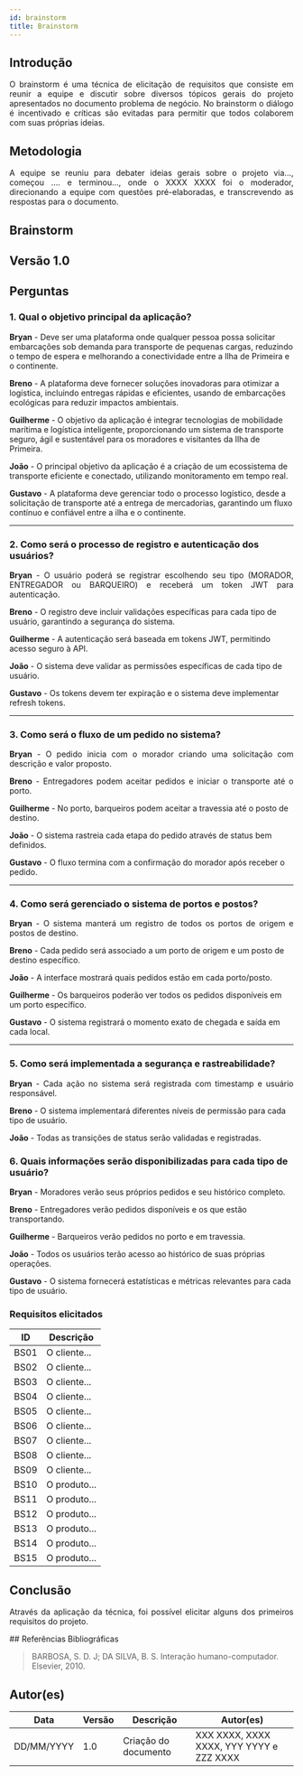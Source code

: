 ```yaml
---
id: brainstorm
title: Brainstorm
---
```

 
## Introdução
<p align = "justify">
O brainstorm é uma técnica de elicitação de requisitos que consiste em reunir a equipe e discutir sobre diversos tópicos gerais do projeto apresentados no documento problema de negócio. No brainstorm o diálogo é incentivado e críticas são evitadas para permitir que todos colaborem com suas próprias ideias.
</p>
 
## Metodologia
<p align = "justify">
A equipe se reuniu para debater ideias gerais sobre o projeto via..., começou .... e terminou..., onde o XXXX XXXX foi o moderador, direcionando a equipe com questões pré-elaboradas, e transcrevendo as respostas para o documento.
</p>
 
## Brainstorm
 
## Versão 1.0
 
## Perguntas
 
### 1. Qual o objetivo principal da aplicação?
 
<p align = "justify">

<b>Bryan</b> -  Deve ser uma plataforma onde qualquer pessoa possa solicitar embarcações sob demanda para transporte de pequenas cargas, reduzindo o tempo de espera e melhorando a conectividade entre a Ilha de Primeira e o continente.
</p>
 
<b>Breno</b> -  A plataforma deve fornecer soluções inovadoras para otimizar a logística, incluindo entregas rápidas e eficientes, usando de embarcações ecológicas para reduzir impactos ambientais.

<b>Guilherme</b> - O objetivo da aplicação é integrar tecnologias de mobilidade marítima e logística inteligente, proporcionando um sistema de transporte seguro, ágil e sustentável para os moradores e visitantes da Ilha de Primeira.
 
<b>João</b> - O principal objetivo da aplicação é a criação de um ecossistema de transporte eficiente e conectado, utilizando monitoramento em tempo real.
 
<b>Gustavo</b> -  A plataforma deve gerenciar todo o processo logístico, desde a solicitação de transporte até a entrega de mercadorias, garantindo um fluxo contínuo e confiável entre a ilha e o continente.

</p>
 
---
 
### 2. Como será o processo de registro e autenticação dos usuários?
 
<p align = "justify">
<b>Bryan</b> - O usuário poderá se registrar escolhendo seu tipo (MORADOR, ENTREGADOR ou BARQUEIRO) e receberá um token JWT para autenticação.
 
<b>Breno</b> - O registro deve incluir validações específicas para cada tipo de usuário, garantindo a segurança do sistema.
 
<b>Guilherme</b> - A autenticação será baseada em tokens JWT, permitindo acesso seguro à API.

<b>João</b> - O sistema deve validar as permissões específicas de cada tipo de usuário.
 
<b>Gustavo</b> - Os tokens devem ter expiração e o sistema deve implementar refresh tokens.
 
---
 
### 3. Como será o fluxo de um pedido no sistema?
 
<p align = "justify">
<b>Bryan</b> - O pedido inicia com o morador criando uma solicitação com descrição e valor proposto.
</p>
 
<p align = "justify">
<b>Breno</b> - Entregadores podem aceitar pedidos e iniciar o transporte até o porto.
</p>
 
<b>Guilherme</b> - No porto, barqueiros podem aceitar a travessia até o posto de destino.
 
<b>João</b> - O sistema rastreia cada etapa do pedido através de status bem definidos.
 
<b>Gustavo</b> - O fluxo termina com a confirmação do morador após receber o pedido.

 
---
 
### 4. Como será gerenciado o sistema de portos e postos?

<p align = "justify">
<b>Bryan</b> - O sistema manterá um registro de todos os portos de origem e postos de destino.
 
<b>Breno</b> - Cada pedido será associado a um porto de origem e um posto de destino específico.
 
<b>João</b> - A interface mostrará quais pedidos estão em cada porto/posto.

<b>Guilherme</b> - Os barqueiros poderão ver todos os pedidos disponíveis em um porto específico.
 
<b>Gustavo</b> - O sistema registrará o momento exato de chegada e saída em cada local.
 
---
 
### 5. Como será implementada a segurança e rastreabilidade?
<p align = "justify">
<b>Bryan</b> - Cada ação no sistema será registrada com timestamp e usuário responsável.

<b>Breno</b> - O sistema implementará diferentes níveis de permissão para cada tipo de usuário.

<b>João</b> - Todas as transições de status serão validadas e registradas.
</p>
 
### 6. Quais informações serão disponibilizadas para cada tipo de usuário?
<p align = "justify">
   <b>Bryan</b> - Moradores verão seus próprios pedidos e seu histórico completo.
   
   <b>Breno</b> - Entregadores verão pedidos disponíveis e os que estão transportando.

   <b>Guilherme</b> - Barqueiros verão pedidos no porto e em travessia.
   
   <b>João</b> - Todos os usuários terão acesso ao histórico de suas próprias operações.
   
   <b>Gustavo</b> - O sistema fornecerá estatísticas e métricas relevantes para cada tipo de usuário.
   
</p>
 
### Requisitos elicitados
 
|ID|Descrição|
|----|-------------|
|BS01| O cliente...|
|BS02| O cliente...|
|BS03| O cliente...|
|BS04| O cliente...|
|BS05| O cliente...|
|BS06| O cliente...|
|BS07| O cliente...|
|BS08| O cliente...|
|BS09| O cliente...|
|BS10| O produto...|
|BS11| O produto...|
|BS12| O produto...|
|BS13| O produto...|
|BS14| O produto...|
|BS15| O produto...|
 
## Conclusão
<p align = "justify">
Através da aplicação da técnica, foi possível elicitar alguns dos primeiros requisitos do projeto.
</p>
## Referências Bibliográficas
 
> BARBOSA, S. D. J; DA SILVA, B. S. Interação humano-computador. Elsevier, 2010.
 
 
## Autor(es)
| Data | Versão | Descrição | Autor(es) |
| -- | -- | -- | -- |
| DD/MM/YYYY | 1.0 | Criação do documento | XXX XXXX, XXXX XXXX, YYY YYYY e ZZZ XXXX |
